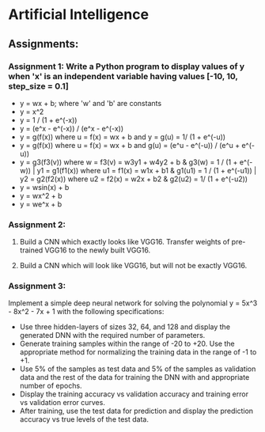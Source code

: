 # Artificial Intelligence

## Assignments: 

### Assignment 1: Write a Python program to display values of y when 'x' is an independent variable having values [-10, 10, step_size = 0.1]
- y = wx + b; where 'w' and 'b' are constants
- y = x^2
- y = 1 / (1 + e^(-x))
- y = (e^x - e^(-x)) / (e^x - e^(-x))
- y = g(f(x)) where u = f(x) = wx + b and y = g(u) = 1/ (1 + e^(-u))
- y = g(f(x)) where u = f(x) = wx + b and g(u) = (e^u - e^(-u)) / (e^u + e^(-u))
- y = g3(f3(v)) where w = f3(v) = w3y1 + w4y2 + b & g3(w) = 1 / (1 + e^(-w)) | y1 = g1(f1(x)) where u1 = f1(x) = w1x + b1 & g1(u1) = 1 / (1 + e^(-u1)) | y2 = g2(f2(x)) where u2 = f2(x) = w2x + b2 & g2(u2) = 1/ (1 + e^(-u2))
- y = wsin(x) + b
- y = wx^2 + b
- y = we^x + b

### Assignment 2:
1. Build a CNN which exactly looks like VGG16. Transfer weights of pre-trained VGG16 to the newly built VGG16.

2. Build a CNN which will look like VGG16, but will not be exactly VGG16.

### Assignment 3:
Implement a simple deep neural network for solving the polynomial y = 5x^3 - 8x^2 - 7x + 1 with the following specifications:

- Use three hidden-layers of sizes 32, 64, and 128 and display the generated DNN with the required number of parameters.
- Generate training samples within the range of -20 to +20. Use the appropriate method for normalizing the training data in the range of -1 to +1.
- Use 5% of the samples as test data and 5% of the samples as validation data and the rest of the data for training the DNN with and appropriate number of epochs.
- Display the training accuracy vs validation accuracy and training error vs validation error curves.
- After training, use the test data for prediction and display the prediction accuracy vs true levels of the test data.

